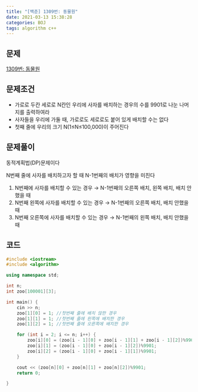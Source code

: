 ```yaml
---
title: "[백준] 1309번: 동물원"
date: 2021-03-13 15:38:28
categories: BOJ
tags: algorithm c++ 
---
```

## 문제

[1309번: 동물원](https://www.acmicpc.net/problem/1309)

## 문제조건

- 가로로 두칸 세로로 N칸인 우리에 사자를 배치하는 경우의 수를 9901로 나눈 나머지를 출력하여라
- 사자들을 우리에 가둘 때, 가로로도 세로로도 붙어 있게 배치할 수는 없다
- 첫째 줄에 우리의 크기 N(1≤N≤100,000)이 주어진다

## 문제풀이

동적계획법(DP)문제이다

N번째 줄에 사자를 배치하고자 할 때 N-1번째의 배치가 영향을 미친다

1. N번째에 사자를 배치할 수 있는 경우 → N-1번째의 오른쪽 배치, 왼쪽 배치, 배치 안했을 때
2. N번째 왼쪽에 사자를 배치할 수 있는 경우 → N-1번째의 오른쪽 배치, 배치 안했을 때
3. N번째 오른쪽에 사자를 배치할 수 있는 경우 → N-1번째의 왼쪽 배치, 배치 안했을 때

## 코드

```cpp
#include <iostream>
#include <algorithm>

using namespace std;

int n;
int zoo[100001][3];

int main() {
	cin >> n;
	zoo[1][0] = 1; //첫번째 줄에 배치 않한 경우
	zoo[1][1] = 1; //첫번째 줄에 왼쪽에 배치한 경우
	zoo[1][2] = 1; //첫번째 줄에 오른쪽에 배치한 경우

	for (int i = 2; i <= n; i++) {
		zoo[i][0] = (zoo[i - 1][0] + zoo[i - 1][1] + zoo[i - 1][2])%9901;
		zoo[i][1] = (zoo[i - 1][0] + zoo[i - 1][2])%9901;
		zoo[i][2] = (zoo[i - 1][0] + zoo[i - 1][1])%9901;
	}

	cout << (zoo[n][0] + zoo[n][1] + zoo[n][2])%9901;
	return 0;

}
```

